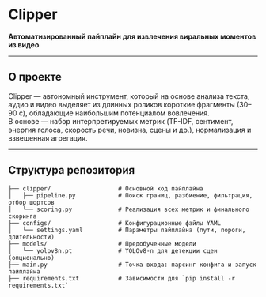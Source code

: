# Clipper

**Автоматизированный пайплайн для извлечения виральных моментов из видео**

---

## О проекте

Clipper — автономный инструмент, который на основе анализа текста, аудио и видео выделяет из длинных роликов короткие фрагменты (30–90 с), обладающие наибольшим потенциалом вовлечения.  
В основе — набор интерпретируемых метрик (TF-IDF, сентимент, энергия голоса, скорость речи, новизна, сцены и др.), нормализация и взвешенная агрегация.

---

## Структура репозитория

```text
├── clipper/                   # Основной код пайплайна
│   ├── pipeline.py            # Поиск границ, разбиение, фильтрация, отбор шортсов
│   └── scoring.py             # Реализация всех метрик и финального скоринга
├── configs/                   # Конфигурационные файлы YAML
│   └── settings.yaml          # Параметры пайплайна (пути, пороги, длительности)
├── models/                    # Предобученные модели
│   └── yolov8n.pt             # YOLOv8-n для детекции сцен (опционально)
├── main.py                    # Точка входа: парсинг конфига и запуск пайплайна
├── requirements.txt           # Зависимости для `pip install -r requirements.txt`
